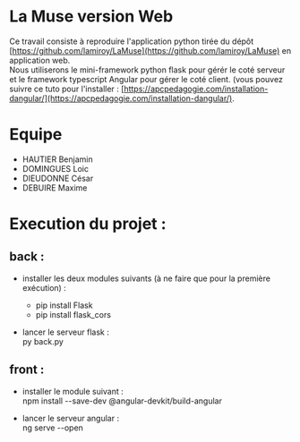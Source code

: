 # La Muse version Web
Ce travail consiste à reproduire l'application python
tirée du dépôt [https://github.com/lamiroy/LaMuse](https://github.com/lamiroy/LaMuse) en application web.  
Nous utiliserons le mini-framework python flask pour gérér le coté serveur et le framework typescript Angular pour gérer le coté client. (vous pouvez suivre ce tuto pour l'installer : [https://apcpedagogie.com/installation-dangular/](https://apcpedagogie.com/installation-dangular/).

# Equipe
- HAUTIER Benjamin
- DOMINGUES Loic
- DIEUDONNE César
- DEBUIRE Maxime

# Execution du projet :
## back :
- installer les deux modules suivants (à ne faire que pour la première exécution) :
	- pip install Flask
	- pip install flask_cors

- lancer le serveur flask :  
	py back.py

## front :
- installer le module suivant :  
	npm install --save-dev @angular-devkit/build-angular

- lancer le serveur angular :  
	ng serve --open


